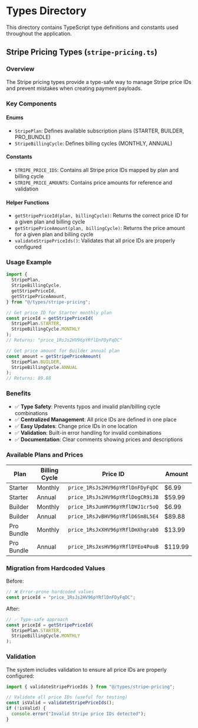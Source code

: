 # Types Directory

This directory contains TypeScript type definitions and constants used throughout the application.

## Stripe Pricing Types (`stripe-pricing.ts`)

### Overview

The Stripe pricing types provide a type-safe way to manage Stripe price IDs and prevent mistakes when creating payment payloads.

### Key Components

#### Enums

- `StripePlan`: Defines available subscription plans (STARTER, BUILDER, PRO_BUNDLE)
- `StripeBillingCycle`: Defines billing cycles (MONTHLY, ANNUAL)

#### Constants

- `STRIPE_PRICE_IDS`: Contains all Stripe price IDs mapped by plan and billing cycle
- `STRIPE_PRICE_AMOUNTS`: Contains price amounts for reference and validation

#### Helper Functions

- `getStripePriceId(plan, billingCycle)`: Returns the correct price ID for a given plan and billing cycle
- `getStripePriceAmount(plan, billingCycle)`: Returns the price amount for a given plan and billing cycle
- `validateStripePriceIds()`: Validates that all price IDs are properly configured

### Usage Example

```typescript
import {
  StripePlan,
  StripeBillingCycle,
  getStripePriceId,
  getStripePriceAmount,
} from "@/types/stripe-pricing";

// Get price ID for Starter monthly plan
const priceId = getStripePriceId(
  StripePlan.STARTER,
  StripeBillingCycle.MONTHLY
);
// Returns: "price_1RsJs2HV96pYRflDnFDyFqDC"

// Get price amount for Builder annual plan
const amount = getStripePriceAmount(
  StripePlan.BUILDER,
  StripeBillingCycle.ANNUAL
);
// Returns: 89.88
```

### Benefits

- ✅ **Type Safety**: Prevents typos and invalid plan/billing cycle combinations
- ✅ **Centralized Management**: All price IDs are defined in one place
- ✅ **Easy Updates**: Change price IDs in one location
- ✅ **Validation**: Built-in error handling for invalid combinations
- ✅ **Documentation**: Clear comments showing prices and descriptions

### Available Plans and Prices

| Plan       | Billing Cycle | Price ID                         | Amount  |
| ---------- | ------------- | -------------------------------- | ------- |
| Starter    | Monthly       | `price_1RsJs2HV96pYRflDnFDyFqDC` | $6.99   |
| Starter    | Annual        | `price_1RsJs2HV96pYRflDogCR9iJB` | $59.99  |
| Builder    | Monthly       | `price_1RsJumHV96pYRflDWJ1cr5oQ` | $6.99   |
| Builder    | Annual        | `price_1RsJvBHV96pYRflD6Sm8L5E4` | $89.88  |
| Pro Bundle | Monthly       | `price_1RsJxXHV96pYRflDmXhgrab0` | $13.99  |
| Pro Bundle | Annual        | `price_1RsJxsHV96pYRflDYEo4PouB` | $119.99 |

### Migration from Hardcoded Values

Before:

```typescript
// ❌ Error-prone hardcoded values
const priceId = "price_1RsJs2HV96pYRflDnFDyFqDC";
```

After:

```typescript
// ✅ Type-safe approach
const priceId = getStripePriceId(
  StripePlan.STARTER,
  StripeBillingCycle.MONTHLY
);
```

### Validation

The system includes validation to ensure all price IDs are properly configured:

```typescript
import { validateStripePriceIds } from "@/types/stripe-pricing";

// Validate all price IDs (useful for testing)
const isValid = validateStripePriceIds();
if (!isValid) {
  console.error("Invalid Stripe price IDs detected");
}
```

